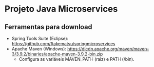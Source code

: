 # Projeto Java Microservices

## Ferramentas para download
- Spring Tools Suite (Eclipse): https://github.com/ftakematsu/springmicroservices
- Apache Maven (Windows): https://dlcdn.apache.org/maven/maven-3/3.9.2/binaries/apache-maven-3.9.2-bin.zip
  - Configura as variáveis MAVEN_PATH (raiz) e PATH (/bin).




